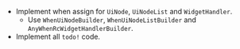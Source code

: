 * Implement when assign for `UiNode`, `UiNodeList` and `WidgetHandler`.
    - Use `WhenUiNodeBuilder`, `WhenUiNodeListBuilder` and `AnyWhenRcWidgetHandlerBuilder`.
* Implement all `todo!` code.